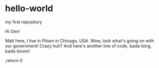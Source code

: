 # hello-world
my first repository

Hi Gen!

Matt here, I live in Pilsen in Chicago, USA. Wow, look what's going on with our government! Crazy huh? And here's another line of code, bada-bing, bada-boom!

;return 0

